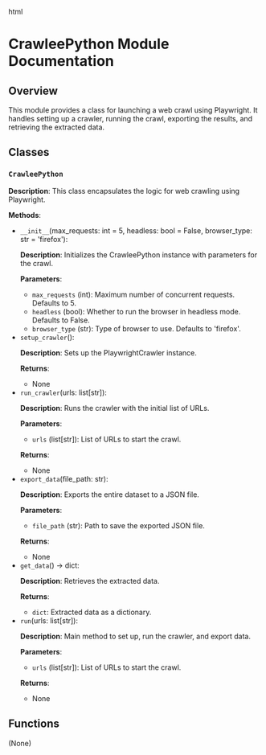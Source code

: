 html
<h1>CrawleePython Module Documentation</h1>

<h2>Overview</h2>
<p>This module provides a class for launching a web crawl using Playwright.  It handles setting up a crawler, running the crawl, exporting the results, and retrieving the extracted data.</p>

<h2>Classes</h2>

<h3><code>CrawleePython</code></h3>

<p><strong>Description</strong>:  This class encapsulates the logic for web crawling using Playwright.</p>

<p><strong>Methods</strong>:</p>
<ul>
  <li><code>__init__</code>(max_requests: int = 5, headless: bool = False, browser_type: str = 'firefox'):
    <p><strong>Description</strong>: Initializes the CrawleePython instance with parameters for the crawl.</p>
    <p><strong>Parameters</strong>:</p>
    <ul>
      <li><code>max_requests</code> (int): Maximum number of concurrent requests. Defaults to 5.</li>
      <li><code>headless</code> (bool): Whether to run the browser in headless mode. Defaults to False.</li>
      <li><code>browser_type</code> (str): Type of browser to use. Defaults to 'firefox'.</li>
    </ul>
  </li>
  <li><code>setup_crawler</code>():
    <p><strong>Description</strong>: Sets up the PlaywrightCrawler instance.</p>
    <p><strong>Returns</strong>:</p>
    <ul>
      <li>None</li>
    </ul>
  </li>
  <li><code>run_crawler</code>(urls: list[str]):
    <p><strong>Description</strong>: Runs the crawler with the initial list of URLs.</p>
    <p><strong>Parameters</strong>:</p>
    <ul>
      <li><code>urls</code> (list[str]): List of URLs to start the crawl.</li>
    </ul>
    <p><strong>Returns</strong>:</p>
    <ul>
      <li>None</li>
    </ul>
  </li>
  <li><code>export_data</code>(file_path: str):
    <p><strong>Description</strong>: Exports the entire dataset to a JSON file.</p>
    <p><strong>Parameters</strong>:</p>
    <ul>
      <li><code>file_path</code> (str): Path to save the exported JSON file.</li>
    </ul>
    <p><strong>Returns</strong>:</p>
    <ul>
      <li>None</li>
    </ul>
  </li>
  <li><code>get_data</code>() -> dict:
    <p><strong>Description</strong>: Retrieves the extracted data.</p>
    <p><strong>Returns</strong>:</p>
    <ul>
      <li><code>dict</code>: Extracted data as a dictionary.</li>
    </ul>
  </li>
  <li><code>run</code>(urls: list[str]):
    <p><strong>Description</strong>: Main method to set up, run the crawler, and export data.</p>
    <p><strong>Parameters</strong>:</p>
    <ul>
      <li><code>urls</code> (list[str]): List of URLs to start the crawl.</li>
    </ul>
    <p><strong>Returns</strong>:</p>
    <ul>
      <li>None</li>
    </ul>
  </li>
</ul>
</ul>

<h2>Functions</h2>

<p>(None)</p>

<!-- Add function documentation if any exist. -->